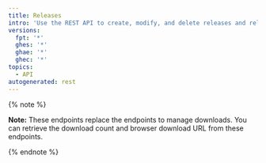 ```yaml
---
title: Releases
intro: 'Use the REST API to create, modify, and delete releases and release assets.'
versions:
  fpt: '*'
  ghes: '*'
  ghae: '*'
  ghec: '*'
topics:
  - API
autogenerated: rest
---
```


{% note %}

**Note:** These endpoints replace the endpoints to manage downloads. You can retrieve the download count and browser download URL from these endpoints.

{% endnote %}


<!-- Content after this section is automatically generated -->
